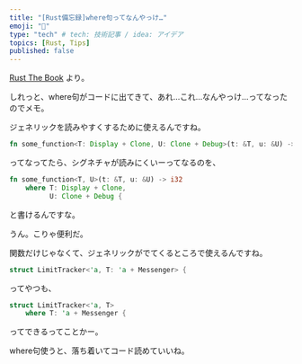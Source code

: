 ```yaml
---
title: "[Rust備忘録]where句ってなんやっけ…"
emoji: "🌟"
type: "tech" # tech: 技術記事 / idea: アイデア
topics: [Rust, Tips]
published: false
---
```

[Rust The Book](https://doc.rust-jp.rs/book-ja/ch10-02-traits.html#where%E5%8F%A5%E3%82%92%E4%BD%BF%E3%81%A3%E3%81%9F%E3%82%88%E3%82%8A%E6%98%8E%E7%A2%BA%E3%81%AA%E3%83%88%E3%83%AC%E3%82%A4%E3%83%88%E5%A2%83%E7%95%8C) より。

しれっと、where句がコードに出てきて、あれ…これ…なんやっけ…ってなったのでメモ。

ジェネリックを読みやすくするために使えるんですね。

```rust
fn some_function<T: Display + Clone, U: Clone + Debug>(t: &T, u: &U) -> i32 {
```

ってなってたら、シグネチャが読みにくいーってなるのを、

```rust
fn some_function<T, U>(t: &T, u: &U) -> i32
    where T: Display + Clone,
          U: Clone + Debug {
```

と書けるんですな。

うん。こりゃ便利だ。

関数だけじゃなくて、ジェネリックがでてくるところで使えるんですね。

```rust
struct LimitTracker<'a, T: 'a + Messenger> {
```

ってやつも、

```rust
struct LimitTracker<'a, T>
    where T: 'a + Messenger {
```

ってできるってことかー。

where句使うと、落ち着いてコード読めていいね。
